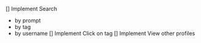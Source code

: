 [] Implement Search
- by prompt
- by tag
- by username
[] Implement Click on tag
[] Implement View other profiles